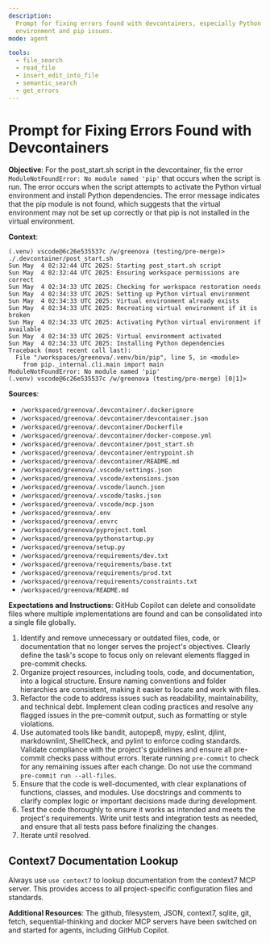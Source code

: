 ```yaml
---
description:
  Prompt for fixing errors found with devcontainers, especially Python virtual
  environment and pip issues.
mode: agent

tools:
  - file_search
  - read_file
  - insert_edit_into_file
  - semantic_search
  - get_errors
---
```


<!-- filepath: /workspaces/greenova/.github/prompts/devcontainer-fix.prompt.md -->

# Prompt for Fixing Errors Found with Devcontainers

**Objective**: For the post_start.sh script in the devcontainer, fix the error
`ModuleNotFoundError: No module named 'pip'` that occurs when the script is
run. The error occurs when the script attempts to activate the Python virtual
environment and install Python dependencies. The error message indicates that
the pip module is not found, which suggests that the virtual environment may
not be set up correctly or that pip is not installed in the virtual
environment.

**Context**:

```fish
(.venv) vscode@6c26e535537c /w/greenova (testing/pre-merge)> ./.devcontainer/post_start.sh
Sun May  4 02:32:44 UTC 2025: Starting post_start.sh script
Sun May  4 02:32:44 UTC 2025: Ensuring workspace permissions are correct
Sun May  4 02:34:33 UTC 2025: Checking for workspace restoration needs
Sun May  4 02:34:33 UTC 2025: Setting up Python virtual environment
Sun May  4 02:34:33 UTC 2025: Virtual environment already exists
Sun May  4 02:34:33 UTC 2025: Recreating virtual environment if it is broken
Sun May  4 02:34:33 UTC 2025: Activating Python virtual environment if available
Sun May  4 02:34:33 UTC 2025: Virtual environment activated
Sun May  4 02:34:33 UTC 2025: Installing Python dependencies
Traceback (most recent call last):
  File "/workspaces/greenova/.venv/bin/pip", line 5, in <module>
    from pip._internal.cli.main import main
ModuleNotFoundError: No module named 'pip'
(.venv) vscode@6c26e535537c /w/greenova (testing/pre-merge) [0|1]>
```

**Sources**:

- `/workspaced/greenova/.devcontainer/.dockerignore`
- `/workspaced/greenova/.devcontainer/devcontainer.json`
- `/workspaced/greenova/.devcontainer/Dockerfile`
- `/workspaced/greenova/.devcontainer/docker-compose.yml`
- `/workspaced/greenova/.devcontainer/post_start.sh`
- `/workspaced/greenova/.devcontainer/entrypoint.sh`
- `/workspaced/greenova/.devcontainer/README.md`
- `/workspaced/greenova/.vscode/settings.json`
- `/workspaced/greenova/.vscode/extensions.json`
- `/workspaced/greenova/.vscode/launch.json`
- `/workspaced/greenova/.vscode/tasks.json`
- `/workspaced/greenova/.vscode/mcp.json`
- `/workspaced/greenova/.env`
- `/workspaced/greenova/.envrc`
- `/workspaced/greenova/pyproject.toml`
- `/workspaced/greenova/pythonstartup.py`
- `/workspaced/greenova/setup.py`
- `/workspaced/greenova/requirements/dev.txt`
- `/workspaced/greenova/requirements/base.txt`
- `/workspaced/greenova/requirements/prod.txt`
- `/workspaced/greenova/requirements/constraints.txt`
- `/workspaced/greenova/README.md`

**Expectations and Instructions**: GitHub Copilot can delete and consolidate
files where multiple implementations are found and can be consolidated into a
single file globally.

1. Identify and remove unnecessary or outdated files, code, or documentation
   that no longer serves the project's objectives. Clearly define the task's
   scope to focus only on relevant elements flagged in pre-commit checks.
2. Organize project resources, including tools, code, and documentation, into a
   logical structure. Ensure naming conventions and folder hierarchies are
   consistent, making it easier to locate and work with files.
3. Refactor the code to address issues such as readability, maintainability,
   and technical debt. Implement clean coding practices and resolve any flagged
   issues in the pre-commit output, such as formatting or style violations.
4. Use automated tools like bandit, autopep8, mypy, eslint, djlint,
   markdownlint, ShellCheck, and pylint to enforce coding standards. Validate
   compliance with the project's guidelines and ensure all pre-commit checks
   pass without errors. Iterate running `pre-commit` to check for any remaining
   issues after each change. Do not use the command
   `pre-commit run --all-files`.
5. Ensure that the code is well-documented, with clear explanations of
   functions, classes, and modules. Use docstrings and comments to clarify
   complex logic or important decisions made during development.
6. Test the code thoroughly to ensure it works as intended and meets the
   project's requirements. Write unit tests and integration tests as needed,
   and ensure that all tests pass before finalizing the changes.
7. Iterate until resolved.

## Context7 Documentation Lookup

Always use `use context7` to lookup documentation from the context7 MCP server.
This provides access to all project-specific configuration files and standards.

**Additional Resources**: The github, filesystem, JSON, context7, sqlite, git,
fetch, sequential-thinking and docker MCP servers have been switched on and
started for agents, including GitHub Copilot.

